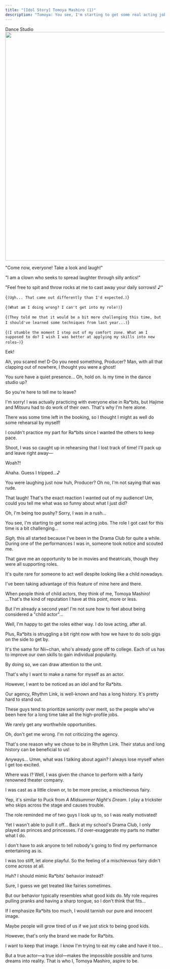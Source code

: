 ```yaml
---
title: "[Idol Story] Tomoya Mashiro (1)"
description: "Tomoya: You see, I'm starting to get some real acting jobs. The role I got cast for this time is a bit challenging…"
---
```


<Season s="Spring"/>

<Location>
	Dance Studio
</Location>

<Image src="/img/tl/idol_story/tomoya/1/1.jpg" layout="responsive" width="1560" height="720" quality="100" />

<Bubble character="Tomoya">

"Come now, everyone! Take a look and laugh!"

"I am a clown who seeks to spread laughter through silly antics!"

"Feel free to spit and throw rocks at me to cast away your daily sorrows! ♪"

<Thought>{`(Ugh... That came out differently than I'd expected.)`}</Thought>

<Thought>{`(What am I doing wrong? I can't get into my role!)`}</Thought>

<Thought>{`(They told me that it would be a bit more challenging this time, but I should've learned some techniques from last year...)`}</Thought>

<Thought>{`(I stumble the moment I step out of my comfort zone. What am I supposed to do? I wish I was better at applying my skills into new roles—)`}</Thought>

Eek!

Ah, you scared me! D-Do you need something, Producer? Man, with all that clapping out of nowhere, I thought you were a ghost!

You sure have a quiet presence... Oh, hold on. Is my time in the dance studio up?

So you're here to tell me to leave?

I'm sorry! I was actually practicing with everyone else in Ra\*bits, but Hajime and Mitsuru had to do work of their own. That's why I'm here alone.

There was some time left in the booking, so I thought I might as well do some rehearsal by myself!

I couldn't practice my part for Ra\*bits since I wanted the others to keep pace.

Shoot, I was so caught up in rehearsing that I lost track of time! I'll pack up and leave right away—

Woah?!

Ahaha. Guess I tripped...♪

You were laughing just now huh, Producer? Oh no, I'm not saying that was rude.

That laugh! That's the exact reaction I wanted out of my audience! Um, could you tell me what was so funny about what I just did?

Oh, I'm being too pushy? Sorry, I was in a rush...

You see, I'm starting to get some real acting jobs. The role I got cast for this time is a bit challenging...

_Sigh,_ this all started because I've been in the Drama Club for quite a while. During one of the performances I was in, someone took notice and scouted me.

That gave me an opportunity to be in movies and theatricals, though they were all supporting roles.

It's quite rare for someone to act well despite looking like a child nowadays.

I've been taking advantage of this feature of mine here and there.

When people think of child actors, they think of me, Tomoya Mashiro! ...That's the kind of reputation I have at this point, more or less.

But I'm already a second year! I'm not sure how to feel about being considered a "child actor"...

Well, I'm happy to get the roles either way. I do love acting, after all.

Plus, Ra\*bits is struggling a bit right now with how we have to do solo gigs on the side to get by.

It's the same for Nii\~chan, who's already gone off to college. Each of us has to improve our own skills to gain individual popularity.

By doing so, we can draw attention to the unit.

That's why I want to make a name for myself as an actor.

However, I want to be noticed as an idol and for Ra\*bits.

Our agency, Rhythm Link, is well-known and has a long history. It's pretty hard to stand out.

These guys tend to prioritize seniority over merit, so the people who've been here for a long time take all the high-profile jobs.

We rarely get any worthwhile opportunities.

Oh, don't get me wrong. I'm not criticizing the agency.

That's one reason why we chose to be in Rhythm Link. Their status and long history can be beneficial to us!

Anyways... Umm, what was I talking about again? I always lose myself when I get too excited.

Where was I? Well, I was given the chance to perform with a fairly renowned theater company.

I was cast as a little clown or, to be more precise, a mischievous fairy.

Yep, it's similar to Puck from _A Midsummer Night's Dream._ I play a trickster who skips across the stage and causes trouble.

The role reminded me of two guys I look up to, so I was really motivated!

Yet I wasn't able to pull it off... Back at my school's Drama Club, I only played as princes and princesses. I'd over-exaggerate my parts no matter what I do.

I don't have to ask anyone to tell nobody's going to find my performance entertaining as is.

I was too stiff, let alone playful. So the feeling of a mischievous fairy didn't come across at all.

Huh? I should mimic Ra\*bits' behavior instead?

Sure, I guess we get treated like fairies sometimes.

But our behavior typically resembles what good kids do. My role requires pulling pranks and having a sharp tongue, so I don't think that fits...

If I emphasize Ra\*bits too much, I would tarnish our pure and innocent image.

Maybe people will grow tired of us if we just stick to being good kids.

However, that's only the brand we made for Ra\*bits.

I want to keep that image. I know I'm trying to eat my cake and have it too...

But a true actor—a true idol—makes the impossible possible and turns dreams into reality. That is who I, Tomoya Mashiro, aspire to be.

</Bubble>

<Credits tl="<a href='https://tomoya.moe'>Ren</a>" tlc="convex#3340" qc="<a href='https://twitter.com/merulatte'>Meru</a>, <a href='https://twitter.com/Czar_Ramzy'>Sheep</a>" />
